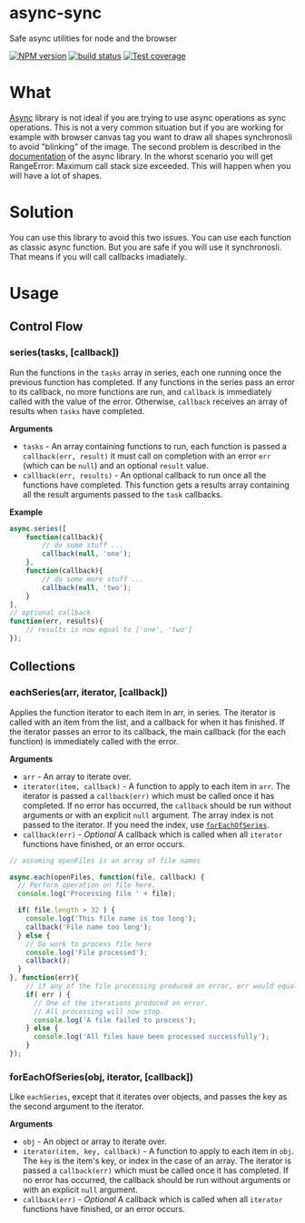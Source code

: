 # async-sync

Safe async utilities for node and the browser

[![NPM version][npm-image]][npm-url]
[![build status][travis-image]][travis-url]
[![Test coverage][coveralls-image]][coveralls-url]

[npm-image]: https://img.shields.io/npm/v/async-sync.svg?style=flat-square
[npm-url]: https://www.npmjs.com/async-sync
[travis-image]: https://img.shields.io/travis/seeden/async-sync/master.svg?style=flat-square
[travis-url]: https://travis-ci.org/seeden/async-sync
[coveralls-image]: https://img.shields.io/coveralls/seeden/async-sync/master.svg?style=flat-square
[coveralls-url]: https://coveralls.io/r/seeden/async-sync?branch=master
[github-url]: https://github.com/seeden/async-sync

# What

[Async](https://github.com/caolan/async) library is not ideal if you are trying to use async operations as sync operations.
This is not a very common situation but if you are working for example with browser canvas tag you want to draw all shapes synchronosli to avoid "blinking" of the image.
The second problem is described in the [documentation](https://github.com/caolan/async#common-pitfalls-stackoverflow) of the async library.
In the whorst scenario you will get RangeError: Maximum call stack size exceeded. This will happen when you will have a lot of shapes.

# Solution

You can use this library to avoid this two issues. You can use each function as classic async function. But you are safe if you will use it synchronosli. That means if you will call callbacks imadiately.

# Usage


## Control Flow

<a name="series"></a>
### series(tasks, [callback])

Run the functions in the `tasks` array in series, each one running once the previous
function has completed. If any functions in the series pass an error to its
callback, no more functions are run, and `callback` is immediately called with the value of the error.
Otherwise, `callback` receives an array of results when `tasks` have completed.


__Arguments__

* `tasks` - An array containing functions to run, each function is passed
  a `callback(err, result)` it must call on completion with an error `err` (which can
  be `null`) and an optional `result` value.
* `callback(err, results)` - An optional callback to run once all the functions
  have completed. This function gets a results array containing all
  the result arguments passed to the `task` callbacks.

__Example__

```js
async.series([
    function(callback){
        // do some stuff ...
        callback(null, 'one');
    },
    function(callback){
        // do some more stuff ...
        callback(null, 'two');
    }
],
// optional callback
function(err, results){
    // results is now equal to ['one', 'two']
});
```

## Collections

### eachSeries(arr, iterator, [callback])

Applies the function iterator to each item in arr, in series. The iterator is called with an item from the list, and a callback for when it has finished. If the iterator passes an error to its callback, the main callback (for the each function) is immediately called with the error.

__Arguments__

* `arr` - An array to iterate over.
* `iterator(item, callback)` - A function to apply to each item in `arr`.
  The iterator is passed a `callback(err)` which must be called once it has
  completed. If no error has occurred, the `callback` should be run without
  arguments or with an explicit `null` argument.  The array index is not passed
  to the iterator.  If you need the index, use [`forEachOfSeries`](#forEachOfSeries).
* `callback(err)` - *Optional* A callback which is called when all `iterator` functions
  have finished, or an error occurs.

```js
// assuming openFiles is an array of file names

async.each(openFiles, function(file, callback) {
  // Perform operation on file here.
  console.log('Processing file ' + file);

  if( file.length > 32 ) {
    console.log('This file name is too long');
    callback('File name too long');
  } else {
    // Do work to process file here
    console.log('File processed');
    callback();
  }
}, function(err){
    // if any of the file processing produced an error, err would equal that error
    if( err ) {
      // One of the iterations produced an error.
      // All processing will now stop.
      console.log('A file failed to process');
    } else {
      console.log('All files have been processed successfully');
    }
});
```

<a name="forEachOfSeries"></a>
### forEachOfSeries(obj, iterator, [callback])

Like `eachSeries`, except that it iterates over objects, and passes the key as the second argument to the iterator.

__Arguments__

* `obj` - An object or array to iterate over.
* `iterator(item, key, callback)` - A function to apply to each item in `obj`.
The `key` is the item's key, or index in the case of an array. The iterator is
passed a `callback(err)` which must be called once it has completed. If no
error has occurred, the callback should be run without arguments or with an
explicit `null` argument.
* `callback(err)` - *Optional* A callback which is called when all `iterator` functions have finished, or an error occurs.
